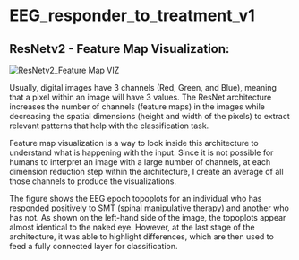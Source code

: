 # EEG_responder_to_treatment_v1

## ResNetv2 - Feature Map Visualization:
![ResNetv2_Feature Map VIZ](_images/FR_ResNetv2_FeatureMap_v1.gif)

Usually, digital images have 3 channels (Red, Green, and Blue), meaning that a pixel within an image will have 3 values. The ResNet architecture increases the number of channels (feature maps) in the images while decreasing the spatial dimensions (height and width of the pixels) to extract relevant patterns that help with the classification task.

Feature map visualization is a way to look inside this architecture to understand what is happening with the input. Since it is not possible for humans to interpret an image with a large number of channels, at each dimension reduction step within the architecture, I create an average of all those channels to produce the visualizations.

The figure shows the EEG epoch topoplots for an individual who has responded positively to SMT (spinal manipulative therapy) and another who has not. As shown on the left-hand side of the image, the topoplots appear almost identical to the naked eye. However, at the last stage of the architecture, it was able to highlight differences, which are then used to feed a fully connected layer for classification.
